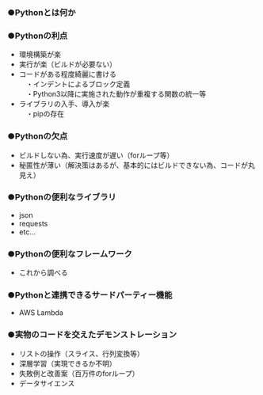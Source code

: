 ### ●Pythonとは何か  
### ●Pythonの利点
* 環境構築が楽
* 実行が楽（ビルドが必要ない）
* コードがある程度綺麗に書ける  
　・インデントによるブロック定義  
　・Python3以降に実施された動作が重複する関数の統一等  
* ライブラリの入手、導入が楽  
　・pipの存在
### ●Pythonの欠点  
* ビルドしない為、実行速度が遅い（forループ等）
* 秘匿性が薄い（解決策はあるが、基本的にはビルドできない為、コードが丸見え）
### ●Pythonの便利なライブラリ  
* json  
* requests  
* etc...  
### ●Pythonの便利なフレームワーク  
* これから調べる
### ●Pythonと連携できるサードパーティー機能  
* AWS Lambda  
### ●実物のコードを交えたデモンストレーション  
* リストの操作（スライス、行列変換等）  
* 深層学習（実現できるか不明）  
* 失敗例と改善案（百万件のforループ）  
* データサイエンス